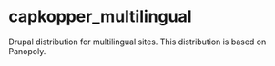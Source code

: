 # capkopper_multilingual
Drupal distribution for multilingual sites. This distribution is based on Panopoly.
